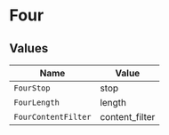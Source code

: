 # Four


## Values

| Name                | Value               |
| ------------------- | ------------------- |
| `FourStop`          | stop                |
| `FourLength`        | length              |
| `FourContentFilter` | content_filter      |